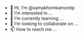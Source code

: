 - 👋 Hi, I’m @samakhomkamontip
- 👀 I’m interested in ...
- 🌱 I’m currently learning ...
- 💞️ I’m looking to collaborate on ...
- 📫 How to reach me ...

<!---
samakhomkamontip/samakhomkamontip is a ✨ special ✨ repository because its `README.md` (this file) appears on your GitHub profile.
You can click the Preview link to take a look at your changes.
--->
